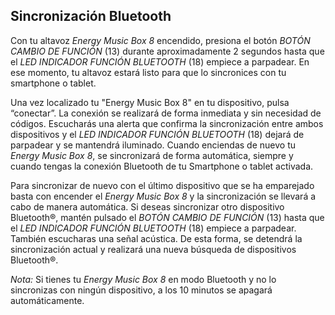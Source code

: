 ## Sincronización Bluetooth

Con tu altavoz *Energy Music Box 8* encendido, presiona el botón *BOTÓN CAMBIO DE FUNCIÓN* (13) durante aproximadamente 2 segundos hasta que el *LED INDICADOR FUNCIÓN BLUETOOTH* (18) empiece a parpadear. En ese momento, tu altavoz estará listo para que lo sincronices con tu smartphone o tablet.

Una vez localizado tu "Energy Music Box 8" en tu dispositivo, pulsa “conectar”. La conexión se realizará de forma inmediata y sin necesidad de códigos. Escucharás una alerta que confirma la sincronización entre ambos dispositivos y el *LED INDICADOR FUNCIÓN BLUETOOTH* (18) dejará de parpadear y se mantendrá iluminado. Cuando enciendas de nuevo tu *Energy Music Box 8*, se sincronizará de forma automática, siempre y cuando tengas la conexión Bluetooth de tu Smartphone o tablet activada.

Para sincronizar de nuevo con el último dispositivo que se ha emparejado basta con encender el *Energy Music Box 8* y la sincronización se llevará a cabo de manera automática. Si deseas sincronizar otro dispositivo Bluetooth®, mantén pulsado el *BOTÓN CAMBIO DE FUNCIÓN* (13) hasta que el *LED INDICADOR FUNCIÓN BLUETOOTH* (18) empiece a parpadear. También escucharas una señal acústica. De esta forma, se detendrá la sincronización actual y realizará una nueva búsqueda de dispositivos Bluetooth®.

*Nota:* Si tienes tu *Energy Music Box 8* en modo Bluetooth y no lo sincronizas con ningún dispositivo, a los 10 minutos se apagará automáticamente.

